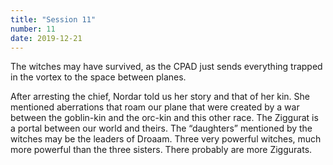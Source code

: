 ```yaml
---
title: "Session 11"
number: 11
date: 2019-12-21
---
```


The witches may have survived, as the CPAD just sends everything trapped in the vortex to the space between planes.

After arresting the chief, Nordar told us her story and that of her kin. She mentioned aberrations that roam our plane that were created by a war between the goblin-kin and the orc-kin and this other race. The Ziggurat is a portal between our world and theirs.
The “daughters” mentioned by the witches may be the leaders of Droaam. Three very powerful witches, much more powerful than the three sisters. There probably are more Ziggurats.